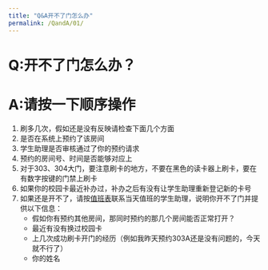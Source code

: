 ```yaml
---
title: "Q&A开不了门怎么办"
permalink: /QandA/01/
---
```


# Q:开不了门怎么办？

# A:请按一下顺序操作

1. 刷多几次，假如还是没有反映请检查下面几个方面
2. 是否在系统上预约了该房间
3. 学生助理是否审核通过了你的预约请求
4. 预约的房间号、时间是否能够对应上
5. 对于303、304大门，要注意刷卡的地方，不要在黑色的读卡器上刷卡，要在有数字按键的门禁上刷卡
6. 如果你的校园卡最近补办过，补办之后有没有让学生助理重新登记新的卡号
7. 如果还是开不了，请按[值班表](https://neutrino3316.github.io/balyspusys/docs/04_shift_schedule/)联系当天值班的学生助理，说明你开不了门并提供以下信息：
   - 假如你有预约其他房间，那同时预约的那几个房间能否正常打开？
   - 最近有没有换过校园卡
   - 上几次成功刷卡开门的经历（例如我昨天预约303A还是没有问题的，今天就不行了）
   - 你的姓名
